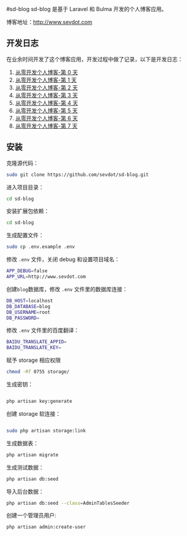 #sd-blog
sd-blog 是基于 Laravel 和 Bulma 开发的个人博客应用。

博客地址：http://www.sevdot.com
## 开发日志
在业余时间开发了这个博客应用，开发过程中做了记录，以下是开发日志：
1. [从零开发个人博客-第 0 天](http://www.sevdot.com/blog/9/blog-development-from-zero)
2. [从零开发个人博客-第 1 天](http://www.sevdot.com/blog/5/blog-development-from-zero-one-day)
3. [从零开发个人博客-第 2 天](http://www.sevdot.com/blog/8/blog-development-from-zero-two-day)
3. [从零开发个人博客-第 3 天](http://www.sevdot.com/blog/7/blog-development-from-zero-three-day)
4. [从零开发个人博客-第 4 天](http://www.sevdot.com/blog/4/blog-development-from-zero-four-day)
5. [从零开发个人博客-第 5 天](http://www.sevdot.com/blog/3/blog-development-from-zero-five-day)
6. [从零开发个人博客-第 6 天](http://www.sevdot.com/blog/6/blog-development-from-zero-six-day)
7. [从零开发个人博客-第 7 天](http://www.sevdot.com/blog/64/develop-a-personal-blog-from-scratch-day-7)

## 安装
克隆源代码：
```bash
sudo git clone https://github.com/sevdot/sd-blog.git
```
进入项目目录：
```bash
cd sd-blog
```
安装扩展包依赖：
```bash
cd sd-blog

```
生成配置文件：
```bash
sudo cp .env.example .env
```
修改 `.env` 文件，关闭 debug 和设置项目域名：
```bash
APP_DEBUG=false
APP_URL=http://www.sevdot.com
```

创建`blog`数据库，修改 `.env` 文件里的数据库连接：
```bash
DB_HOST=localhost
DB_DATABASE=blog
DB_USERNAME=root
DB_PASSWORD=
```
修改 `.env` 文件里的百度翻译：
```bash
BAIDU_TRANSLATE_APPID=
BAIDU_TRANSLATE_KEY=
```
赋予 storage 相应权限
```bash
chmod -Rf 0755 storage/
```
生成密钥：
```bash

php artisan key:generate
```
创建 storage 软连接：
```bash

sudo php artisan storage:link
```

生成数据表：
```bash
php artisan migrate 
```
生成测试数据：
```bash
php artisan db:seed
```
导入后台数据：
```bash
php artisan db:seed --class=AdminTablesSeeder
```
创建一个管理员用户:
```bash
php artisan admin:create-user
```
